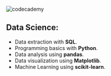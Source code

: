 ![codecademy](https://news.codecademy.com/content/images/2018/06/blog-logo-3.svg)

## Data Science:
- Data extraction with __SQL__.
- Programming basics with __Python__.
- Data analysis using __pandas__.
- Data visualization using __Matplotlib__.
- Machine Learning using __scikit-learn__.
